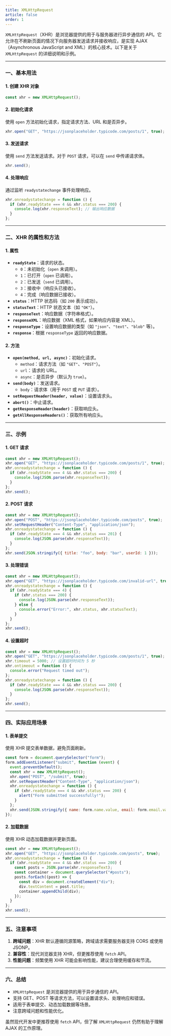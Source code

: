 ```yaml
---
title: XMLHttpRequest
article: false
order: 1
---
```

`XMLHttpRequest`（XHR）是浏览器提供的用于与服务器进行异步通信的 API。它允许在不刷新页面的情况下向服务器发送请求并接收响应，是实现 AJAX（Asynchronous JavaScript and XML）的核心技术。以下是关于 `XMLHttpRequest` 的详细说明和示例。

---

### **一、基本用法**
#### **1. 创建 XHR 对象**
```javascript
const xhr = new XMLHttpRequest();
```

#### **2. 初始化请求**
使用 `open` 方法初始化请求，指定请求方法、URL 和是否异步。

```javascript
xhr.open("GET", "https://jsonplaceholder.typicode.com/posts/1", true);
```

#### **3. 发送请求**
使用 `send` 方法发送请求。对于 `POST` 请求，可以在 `send` 中传递请求体。

```javascript
xhr.send();
```

#### **4. 处理响应**
通过监听 `readystatechange` 事件处理响应。

```javascript
xhr.onreadystatechange = function () {
  if (xhr.readyState === 4 && xhr.status === 200) {
    console.log(xhr.responseText); // 输出响应数据
  }
};
```

---

### **二、XHR 的属性和方法**
#### **1. 属性**
- **`readyState`**：请求的状态。
  - `0`：未初始化（`open` 未调用）。
  - `1`：已打开（`open` 已调用）。
  - `2`：已发送（`send` 已调用）。
  - `3`：接收中（响应头已接收）。
  - `4`：完成（响应数据已接收）。
- **`status`**：HTTP 状态码（如 `200` 表示成功）。
- **`statusText`**：HTTP 状态文本（如 `"OK"`）。
- **`responseText`**：响应数据（字符串格式）。
- **`responseXML`**：响应数据（XML 格式，如果响应内容是 XML）。
- **`responseType`**：设置响应数据的类型（如 `"json"`、`"text"`、`"blob"` 等）。
- **`response`**：根据 `responseType` 返回的响应数据。

#### **2. 方法**
- **`open(method, url, async)`**：初始化请求。
  - `method`：请求方法（如 `"GET"`、`"POST"`）。
  - `url`：请求的 URL。
  - `async`：是否异步（默认为 `true`）。
- **`send(body)`**：发送请求。
  - `body`：请求体（用于 `POST` 或 `PUT` 请求）。
- **`setRequestHeader(header, value)`**：设置请求头。
- **`abort()`**：中止请求。
- **`getResponseHeader(header)`**：获取响应头。
- **`getAllResponseHeaders()`**：获取所有响应头。

---

### **三、示例**
#### **1. GET 请求**
```javascript
const xhr = new XMLHttpRequest();
xhr.open("GET", "https://jsonplaceholder.typicode.com/posts/1", true);
xhr.onreadystatechange = function () {
  if (xhr.readyState === 4 && xhr.status === 200) {
    console.log(JSON.parse(xhr.responseText));
  }
};
xhr.send();
```

#### **2. POST 请求**
```javascript
const xhr = new XMLHttpRequest();
xhr.open("POST", "https://jsonplaceholder.typicode.com/posts", true);
xhr.setRequestHeader("Content-Type", "application/json");
xhr.onreadystatechange = function () {
  if (xhr.readyState === 4 && xhr.status === 201) {
    console.log(JSON.parse(xhr.responseText));
  }
};
xhr.send(JSON.stringify({ title: "foo", body: "bar", userId: 1 }));
```

#### **3. 处理错误**
```javascript
const xhr = new XMLHttpRequest();
xhr.open("GET", "https://jsonplaceholder.typicode.com/invalid-url", true);
xhr.onreadystatechange = function () {
  if (xhr.readyState === 4) {
    if (xhr.status === 200) {
      console.log(JSON.parse(xhr.responseText));
    } else {
      console.error("Error:", xhr.status, xhr.statusText);
    }
  }
};
xhr.send();
```

#### **4. 设置超时**
```javascript
const xhr = new XMLHttpRequest();
xhr.open("GET", "https://jsonplaceholder.typicode.com/posts/1", true);
xhr.timeout = 5000; // 设置超时时间为 5 秒
xhr.ontimeout = function () {
  console.error("Request timed out");
};
xhr.onreadystatechange = function () {
  if (xhr.readyState === 4 && xhr.status === 200) {
    console.log(JSON.parse(xhr.responseText));
  }
};
xhr.send();
```

---

### **四、实际应用场景**
#### **1. 表单提交**
使用 XHR 提交表单数据，避免页面刷新。

```javascript
const form = document.querySelector("form");
form.addEventListener("submit", function (event) {
  event.preventDefault();
  const xhr = new XMLHttpRequest();
  xhr.open("POST", "/submit", true);
  xhr.setRequestHeader("Content-Type", "application/json");
  xhr.onreadystatechange = function () {
    if (xhr.readyState === 4 && xhr.status === 200) {
      alert("Form submitted successfully!");
    }
  };
  xhr.send(JSON.stringify({ name: form.name.value, email: form.email.value }));
});
```

#### **2. 加载数据**
使用 XHR 动态加载数据并更新页面。

```javascript
const xhr = new XMLHttpRequest();
xhr.open("GET", "https://jsonplaceholder.typicode.com/posts", true);
xhr.onreadystatechange = function () {
  if (xhr.readyState === 4 && xhr.status === 200) {
    const posts = JSON.parse(xhr.responseText);
    const container = document.querySelector("#posts");
    posts.forEach((post) => {
      const div = document.createElement("div");
      div.textContent = post.title;
      container.appendChild(div);
    });
  }
};
xhr.send();
```

---

### **五、注意事项**
1. **跨域问题**：XHR 默认遵循同源策略，跨域请求需要服务器支持 CORS 或使用 JSONP。
2. **兼容性**：现代浏览器支持 XHR，但更推荐使用 `fetch` API。
3. **性能问题**：频繁使用 XHR 可能会影响性能，建议合理使用缓存和节流。

---

### **六、总结**
- `XMLHttpRequest` 是浏览器提供的用于异步通信的 API。
- 支持 GET、POST 等请求方法，可以设置请求头、处理响应和错误。
- 适用于表单提交、动态加载数据等场景。
- 注意跨域问题和性能优化。

虽然现代开发中更推荐使用 `fetch` API，但了解 `XMLHttpRequest` 仍然有助于理解 AJAX 的工作原理。
